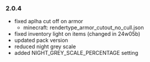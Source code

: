 ### 2.0.4
- fixed aplha cut off on armor 
  - minecraft: rendertype_armor_cutout_no_cull.json
- fixed inventory light on items (changed in 24w05b)
- updated pack version
- reduced night grey scale
- added NIGHT_GREY_SCALE_PERCENTAGE setting